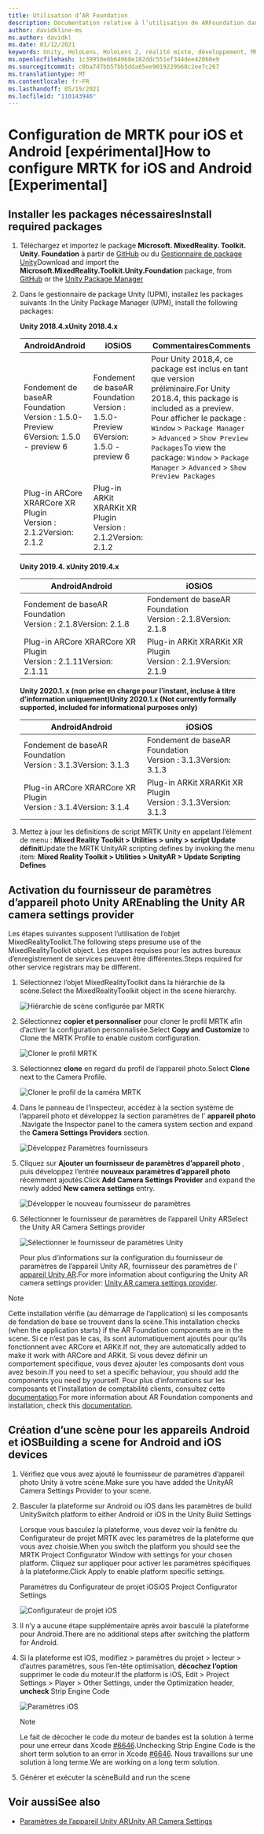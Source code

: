 ```yaml
---
title: Utilisation d’AR Foundation
description: Documentation relative à l’utilisation de ARFoundation dans Unity
author: davidkline-ms
ms.author: davidkl
ms.date: 01/12/2021
keywords: Unity, HoloLens, HoloLens 2, réalité mixte, développement, MRTK, AR Core, kit AR
ms.openlocfilehash: 1c39950e8b64968e182ddc551ef344dee42060e9
ms.sourcegitcommit: c0ba7d7bb57bb5dda65ee9019229b68c2ee7c267
ms.translationtype: MT
ms.contentlocale: fr-FR
ms.lasthandoff: 05/19/2021
ms.locfileid: "110143946"
---
```

# <a name="how-to-configure-mrtk-for-ios-and-android-experimental"></a><span data-ttu-id="3bb96-104">Configuration de MRTK pour iOS et Android [expérimental]</span><span class="sxs-lookup"><span data-stu-id="3bb96-104">How to configure MRTK for iOS and Android [Experimental]</span></span>

## <a name="install-required-packages"></a><span data-ttu-id="3bb96-105">Installer les packages nécessaires</span><span class="sxs-lookup"><span data-stu-id="3bb96-105">Install required packages</span></span>

1. <span data-ttu-id="3bb96-106">Téléchargez et importez le package **Microsoft. MixedReality. Toolkit. Unity. Foundation** à partir de [GitHub](https://github.com/microsoft/MixedRealityToolkit-Unity/releases/tag/v2.3.0) ou du [Gestionnaire de package Unity](../configuration/usingupm.md)</span><span class="sxs-lookup"><span data-stu-id="3bb96-106">Download and import the **Microsoft.MixedReality.Toolkit.Unity.Foundation** package, from [GitHub](https://github.com/microsoft/MixedRealityToolkit-Unity/releases/tag/v2.3.0) or the [Unity Package Manager](../configuration/usingupm.md)</span></span>

1. <span data-ttu-id="3bb96-107">Dans le gestionnaire de package Unity (UPM), installez les packages suivants :</span><span class="sxs-lookup"><span data-stu-id="3bb96-107">In the Unity Package Manager (UPM), install the following packages:</span></span>

    <span data-ttu-id="3bb96-108">**Unity 2018.4.x**</span><span class="sxs-lookup"><span data-stu-id="3bb96-108">**Unity 2018.4.x**</span></span>

    | <span data-ttu-id="3bb96-109">**Android**</span><span class="sxs-lookup"><span data-stu-id="3bb96-109">**Android**</span></span> | <span data-ttu-id="3bb96-110">**iOS**</span><span class="sxs-lookup"><span data-stu-id="3bb96-110">**iOS**</span></span> | <span data-ttu-id="3bb96-111">Commentaires</span><span class="sxs-lookup"><span data-stu-id="3bb96-111">Comments</span></span> |
    | --- | --- | --- |
    | <span data-ttu-id="3bb96-112">Fondement de base</span><span class="sxs-lookup"><span data-stu-id="3bb96-112">AR Foundation</span></span>  <br/> <span data-ttu-id="3bb96-113">Version : 1.5.0-Preview 6</span><span class="sxs-lookup"><span data-stu-id="3bb96-113">Version: 1.5.0 - preview 6</span></span> | <span data-ttu-id="3bb96-114">Fondement de base</span><span class="sxs-lookup"><span data-stu-id="3bb96-114">AR Foundation</span></span>  <br/> <span data-ttu-id="3bb96-115">Version : 1.5.0-Preview 6</span><span class="sxs-lookup"><span data-stu-id="3bb96-115">Version: 1.5.0 - preview 6</span></span> | <span data-ttu-id="3bb96-116">Pour Unity 2018,4, ce package est inclus en tant que version préliminaire.</span><span class="sxs-lookup"><span data-stu-id="3bb96-116">For Unity 2018.4, this package is included as a preview.</span></span> <span data-ttu-id="3bb96-117">Pour afficher le package : `Window` > `Package Manager` > `Advanced` > `Show Preview Packages`</span><span class="sxs-lookup"><span data-stu-id="3bb96-117">To view the package: `Window` > `Package Manager` > `Advanced` > `Show Preview Packages`</span></span> |
    | <span data-ttu-id="3bb96-118">Plug-in ARCore XR</span><span class="sxs-lookup"><span data-stu-id="3bb96-118">ARCore XR Plugin</span></span> <br/> <span data-ttu-id="3bb96-119">Version : 2.1.2</span><span class="sxs-lookup"><span data-stu-id="3bb96-119">Version: 2.1.2</span></span> | <span data-ttu-id="3bb96-120">Plug-in ARKit XR</span><span class="sxs-lookup"><span data-stu-id="3bb96-120">ARKit XR Plugin</span></span> <br/> <span data-ttu-id="3bb96-121">Version : 2.1.2</span><span class="sxs-lookup"><span data-stu-id="3bb96-121">Version: 2.1.2</span></span> | |

    <span data-ttu-id="3bb96-122">**Unity 2019.4. x**</span><span class="sxs-lookup"><span data-stu-id="3bb96-122">**Unity 2019.4.x**</span></span>

    | <span data-ttu-id="3bb96-123">**Android**</span><span class="sxs-lookup"><span data-stu-id="3bb96-123">**Android**</span></span> | <span data-ttu-id="3bb96-124">**iOS**</span><span class="sxs-lookup"><span data-stu-id="3bb96-124">**iOS**</span></span> |
    | --- | --- |
    | <span data-ttu-id="3bb96-125">Fondement de base</span><span class="sxs-lookup"><span data-stu-id="3bb96-125">AR Foundation</span></span>  <br/> <span data-ttu-id="3bb96-126">Version : 2.1.8</span><span class="sxs-lookup"><span data-stu-id="3bb96-126">Version: 2.1.8</span></span> |  <span data-ttu-id="3bb96-127">Fondement de base</span><span class="sxs-lookup"><span data-stu-id="3bb96-127">AR Foundation</span></span>  <br/> <span data-ttu-id="3bb96-128">Version : 2.1.8</span><span class="sxs-lookup"><span data-stu-id="3bb96-128">Version: 2.1.8</span></span> |
    | <span data-ttu-id="3bb96-129">Plug-in ARCore XR</span><span class="sxs-lookup"><span data-stu-id="3bb96-129">ARCore XR Plugin</span></span> <br/> <span data-ttu-id="3bb96-130">Version : 2.1.11</span><span class="sxs-lookup"><span data-stu-id="3bb96-130">Version: 2.1.11</span></span> | <span data-ttu-id="3bb96-131">Plug-in ARKit XR</span><span class="sxs-lookup"><span data-stu-id="3bb96-131">ARKit XR Plugin</span></span> <br/> <span data-ttu-id="3bb96-132">Version : 2.1.9</span><span class="sxs-lookup"><span data-stu-id="3bb96-132">Version: 2.1.9</span></span> |

    <span data-ttu-id="3bb96-133">**Unity 2020.1. x (non prise en charge pour l’instant, incluse à titre d’information uniquement)**</span><span class="sxs-lookup"><span data-stu-id="3bb96-133">**Unity 2020.1.x (Not currently formally supported, included for informational purposes only)**</span></span>

    | <span data-ttu-id="3bb96-134">**Android**</span><span class="sxs-lookup"><span data-stu-id="3bb96-134">**Android**</span></span> | <span data-ttu-id="3bb96-135">**iOS**</span><span class="sxs-lookup"><span data-stu-id="3bb96-135">**iOS**</span></span> |
    | --- | --- |
    | <span data-ttu-id="3bb96-136">Fondement de base</span><span class="sxs-lookup"><span data-stu-id="3bb96-136">AR Foundation</span></span>  <br/> <span data-ttu-id="3bb96-137">Version : 3.1.3</span><span class="sxs-lookup"><span data-stu-id="3bb96-137">Version: 3.1.3</span></span> |  <span data-ttu-id="3bb96-138">Fondement de base</span><span class="sxs-lookup"><span data-stu-id="3bb96-138">AR Foundation</span></span>  <br/> <span data-ttu-id="3bb96-139">Version : 3.1.3</span><span class="sxs-lookup"><span data-stu-id="3bb96-139">Version: 3.1.3</span></span> |
    | <span data-ttu-id="3bb96-140">Plug-in ARCore XR</span><span class="sxs-lookup"><span data-stu-id="3bb96-140">ARCore XR Plugin</span></span> <br/> <span data-ttu-id="3bb96-141">Version : 3.1.4</span><span class="sxs-lookup"><span data-stu-id="3bb96-141">Version: 3.1.4</span></span> | <span data-ttu-id="3bb96-142">Plug-in ARKit XR</span><span class="sxs-lookup"><span data-stu-id="3bb96-142">ARKit XR Plugin</span></span> <br/> <span data-ttu-id="3bb96-143">Version : 3.1.3</span><span class="sxs-lookup"><span data-stu-id="3bb96-143">Version: 3.1.3</span></span> |

1. <span data-ttu-id="3bb96-144">Mettez à jour les définitions de script MRTK Unity en appelant l’élément de menu : **Mixed Reality Toolkit > Utilities > unity > script Update définit**</span><span class="sxs-lookup"><span data-stu-id="3bb96-144">Update the MRTK UnityAR scripting defines by invoking the menu item: **Mixed Reality Toolkit > Utilities > UnityAR > Update Scripting Defines**</span></span>

## <a name="enabling-the-unity-ar-camera-settings-provider"></a><span data-ttu-id="3bb96-145">Activation du fournisseur de paramètres d’appareil photo Unity AR</span><span class="sxs-lookup"><span data-stu-id="3bb96-145">Enabling the Unity AR camera settings provider</span></span>

<span data-ttu-id="3bb96-146">Les étapes suivantes supposent l’utilisation de l’objet MixedRealityToolkit.</span><span class="sxs-lookup"><span data-stu-id="3bb96-146">The following steps presume use of the MixedRealityToolkit object.</span></span> <span data-ttu-id="3bb96-147">Les étapes requises pour les autres bureaux d’enregistrement de services peuvent être différentes.</span><span class="sxs-lookup"><span data-stu-id="3bb96-147">Steps required for other service registrars may be different.</span></span>

1. <span data-ttu-id="3bb96-148">Sélectionnez l’objet MixedRealityToolkit dans la hiérarchie de la scène.</span><span class="sxs-lookup"><span data-stu-id="3bb96-148">Select the MixedRealityToolkit object in the scene hierarchy.</span></span>

    ![Hiérarchie de scène configurée par MRTK](../features/images/MRTK_ConfiguredHierarchy.png)

1. <span data-ttu-id="3bb96-150">Sélectionnez **copier et personnaliser** pour cloner le profil MRTK afin d’activer la configuration personnalisée.</span><span class="sxs-lookup"><span data-stu-id="3bb96-150">Select **Copy and Customize** to Clone the MRTK Profile to enable custom configuration.</span></span>

    ![Cloner le profil MRTK](../features/images/camera-system/CloneProfileARFoundation.png)

1. <span data-ttu-id="3bb96-152">Sélectionnez **clone** en regard du profil de l’appareil photo.</span><span class="sxs-lookup"><span data-stu-id="3bb96-152">Select **Clone** next to the Camera Profile.</span></span>

    ![Cloner le profil de la caméra MRTK](../features/images/camera-system/CloneCameraProfileARFoundation.png)

1. <span data-ttu-id="3bb96-154">Dans le panneau de l’inspecteur, accédez à la section système de l’appareil photo et développez la section paramètres de l' **appareil photo** .</span><span class="sxs-lookup"><span data-stu-id="3bb96-154">Navigate the Inspector panel to the camera system section and expand the **Camera Settings Providers** section.</span></span>

    ![Développez Paramètres fournisseurs](../features/images/camera-system/ExpandProviders.png)

1. <span data-ttu-id="3bb96-156">Cliquez sur **Ajouter un fournisseur de paramètres d’appareil photo** , puis développez l’entrée **nouveaux paramètres d’appareil photo** récemment ajoutés.</span><span class="sxs-lookup"><span data-stu-id="3bb96-156">Click **Add Camera Settings Provider** and expand the newly added **New camera settings** entry.</span></span>

    ![Développer le nouveau fournisseur de paramètres](../features/images/camera-system/ExpandNewProvider.png)

1. <span data-ttu-id="3bb96-158">Sélectionner le fournisseur de paramètres de l’appareil Unity AR</span><span class="sxs-lookup"><span data-stu-id="3bb96-158">Select the Unity AR Camera Settings provider</span></span>

    ![Sélectionner le fournisseur de paramètres Unity](../features/images/camera-system/SelectUnityArSettings.png)

    <span data-ttu-id="3bb96-160">Pour plus d’informations sur la configuration du fournisseur de paramètres de l’appareil Unity AR, fournisseur des paramètres de l' [appareil Unity AR](../features/camera-system/unity-ar-camera-settings.md).</span><span class="sxs-lookup"><span data-stu-id="3bb96-160">For more information about configuring the Unity AR camera settings provider: [Unity AR camera settings provider](../features/camera-system/unity-ar-camera-settings.md).</span></span>

> [!NOTE]
> <span data-ttu-id="3bb96-161">Cette installation vérifie (au démarrage de l’application) si les composants de fondation de base se trouvent dans la scène.</span><span class="sxs-lookup"><span data-stu-id="3bb96-161">This installation checks (when the application starts) if the AR Foundation components are in the scene.</span></span> <span data-ttu-id="3bb96-162">Si ce n’est pas le cas, ils sont automatiquement ajoutés pour qu’ils fonctionnent avec ARCore et ARKit.</span><span class="sxs-lookup"><span data-stu-id="3bb96-162">If not, they are automatically added to make it work with ARCore and ARKit.</span></span>
> <span data-ttu-id="3bb96-163">Si vous devez définir un comportement spécifique, vous devez ajouter les composants dont vous avez besoin.</span><span class="sxs-lookup"><span data-stu-id="3bb96-163">If you need to set a specific behaviour, you should add the components you need by yourself.</span></span>
> <span data-ttu-id="3bb96-164">Pour plus d’informations sur les composants et l’installation de comptabilité clients, consultez cette [documentation](https://docs.unity3d.com/Packages/com.unity.xr.arfoundation@2.2/manual/index.html#samples).</span><span class="sxs-lookup"><span data-stu-id="3bb96-164">For more information about AR Foundation components and installation, check this [documentation](https://docs.unity3d.com/Packages/com.unity.xr.arfoundation@2.2/manual/index.html#samples).</span></span>

## <a name="building-a-scene-for-android-and-ios-devices"></a><span data-ttu-id="3bb96-165">Création d’une scène pour les appareils Android et iOS</span><span class="sxs-lookup"><span data-stu-id="3bb96-165">Building a scene for Android and iOS devices</span></span>

1. <span data-ttu-id="3bb96-166">Vérifiez que vous avez ajouté le fournisseur de paramètres d’appareil photo Unity à votre scène.</span><span class="sxs-lookup"><span data-stu-id="3bb96-166">Make sure you have added the UnityAR Camera Settings Provider to your scene.</span></span>

1. <span data-ttu-id="3bb96-167">Basculer la plateforme sur Android ou iOS dans les paramètres de build Unity</span><span class="sxs-lookup"><span data-stu-id="3bb96-167">Switch platform to either Android or iOS in the Unity Build Settings</span></span>

    <span data-ttu-id="3bb96-168">Lorsque vous basculez la plateforme, vous devez voir la fenêtre du Configurateur de projet MRTK avec les paramètres de la plateforme que vous avez choisie.</span><span class="sxs-lookup"><span data-stu-id="3bb96-168">When you switch the platform you should see the MRTK Project Configurator Window with settings for your chosen platform.</span></span>  <span data-ttu-id="3bb96-169">Cliquez sur appliquer pour activer les paramètres spécifiques à la plateforme.</span><span class="sxs-lookup"><span data-stu-id="3bb96-169">Click Apply to enable platform specific settings.</span></span>

    <span data-ttu-id="3bb96-170">Paramètres du Configurateur de projet iOS</span><span class="sxs-lookup"><span data-stu-id="3bb96-170">iOS Project Configurator Settings</span></span>

    ![Configurateur de projet iOS](../features/images/camera-system/MRTKProjectConfigurator.png)

1. <span data-ttu-id="3bb96-172">Il n’y a aucune étape supplémentaire après avoir basculé la plateforme pour Android.</span><span class="sxs-lookup"><span data-stu-id="3bb96-172">There are no additional steps after switching the platform for Android.</span></span>

1. <span data-ttu-id="3bb96-173">Si la plateforme est iOS, modifiez > paramètres du projet > lecteur > d’autres paramètres, sous l’en-tête optimisation, **décochez l’option** supprimer le code du moteur.</span><span class="sxs-lookup"><span data-stu-id="3bb96-173">If the platform is iOS, Edit > Project Settings > Player > Other Settings, under the Optimization header, **uncheck** Strip Engine Code</span></span>

    ![Paramètres iOS](../features/images/camera-system/UncheckStripEngineCodeiOS.png)

    > [!NOTE]
    > <span data-ttu-id="3bb96-175">Le fait de décocher le code du moteur de bandes est la solution à terme pour une erreur dans Xcode [#6646](https://github.com/microsoft/MixedRealityToolkit-Unity/issues/6646).</span><span class="sxs-lookup"><span data-stu-id="3bb96-175">Unchecking Strip Engine Code is the short term solution to an error in Xcode [#6646](https://github.com/microsoft/MixedRealityToolkit-Unity/issues/6646).</span></span>  <span data-ttu-id="3bb96-176">Nous travaillons sur une solution à long terme.</span><span class="sxs-lookup"><span data-stu-id="3bb96-176">We are working on a long term solution.</span></span>

1. <span data-ttu-id="3bb96-177">Générer et exécuter la scène</span><span class="sxs-lookup"><span data-stu-id="3bb96-177">Build and run the scene</span></span>

## <a name="see-also"></a><span data-ttu-id="3bb96-178">Voir aussi</span><span class="sxs-lookup"><span data-stu-id="3bb96-178">See also</span></span>

- [<span data-ttu-id="3bb96-179">Paramètres de l’appareil Unity AR</span><span class="sxs-lookup"><span data-stu-id="3bb96-179">Unity AR Camera Settings</span></span>](../features/camera-system/unity-ar-camera-settings.md)
